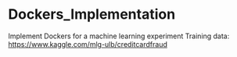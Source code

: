 # Dockers_Implementation
Implement Dockers for a machine learning experiment
Training data:
https://www.kaggle.com/mlg-ulb/creditcardfraud
